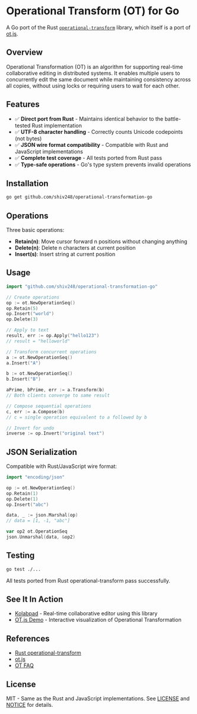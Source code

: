 # Operational Transform (OT) for Go

A Go port of the Rust [`operational-transform`](https://github.com/spebern/operational-transform-rs) library, which itself is a port of [ot.js](https://github.com/Operational-Transformation/ot.js).

## Overview

Operational Transformation (OT) is an algorithm for supporting real-time collaborative editing in distributed systems. It enables multiple users to concurrently edit the same document while maintaining consistency across all copies, without using locks or requiring users to wait for each other.

## Features

- ✅ **Direct port from Rust** - Maintains identical behavior to the battle-tested Rust implementation
- ✅ **UTF-8 character handling** - Correctly counts Unicode codepoints (not bytes)
- ✅ **JSON wire format compatibility** - Compatible with Rust and JavaScript implementations
- ✅ **Complete test coverage** - All tests ported from Rust pass
- ✅ **Type-safe operations** - Go's type system prevents invalid operations

## Installation

```bash
go get github.com/shiv248/operational-transformation-go
```

## Operations

Three basic operations:

- **Retain(n)**: Move cursor forward n positions without changing anything
- **Delete(n)**: Delete n characters at current position
- **Insert(s)**: Insert string at current position

## Usage

```go
import "github.com/shiv248/operational-transformation-go"

// Create operations
op := ot.NewOperationSeq()
op.Retain(5)
op.Insert("world")
op.Delete(3)

// Apply to text
result, err := op.Apply("hello123")
// result = "helloworld"

// Transform concurrent operations
a := ot.NewOperationSeq()
a.Insert("A")

b := ot.NewOperationSeq()
b.Insert("B")

aPrime, bPrime, err := a.Transform(b)
// Both clients converge to same result

// Compose sequential operations
c, err := a.Compose(b)
// c = single operation equivalent to a followed by b

// Invert for undo
inverse := op.Invert("original text")
```

## JSON Serialization

Compatible with Rust/JavaScript wire format:

```go
import "encoding/json"

op := ot.NewOperationSeq()
op.Retain(1)
op.Delete(1)
op.Insert("abc")

data, _ := json.Marshal(op)
// data = [1, -1, "abc"]

var op2 ot.OperationSeq
json.Unmarshal(data, &op2)
```

## Testing

```bash
go test ./...
```

All tests ported from Rust operational-transform pass successfully.

## See It In Action

- [Kolabpad](https://github.com/shiv248/kolabpad) - Real-time collaborative editor using this library
- [OT.js Demo](https://operational-transformation.github.io) - Interactive visualization of Operational Transformation

## References

- [Rust operational-transform](https://github.com/spebern/operational-transform-rs)
- [ot.js](https://github.com/Operational-Transformation/ot.js)
- [OT FAQ](https://www3.ntu.edu.sg/scse/staff/czsun/projects/otfaq/)

## License

MIT - Same as the Rust and JavaScript implementations. See [LICENSE](LICENSE) and [NOTICE](NOTICE) for details.
